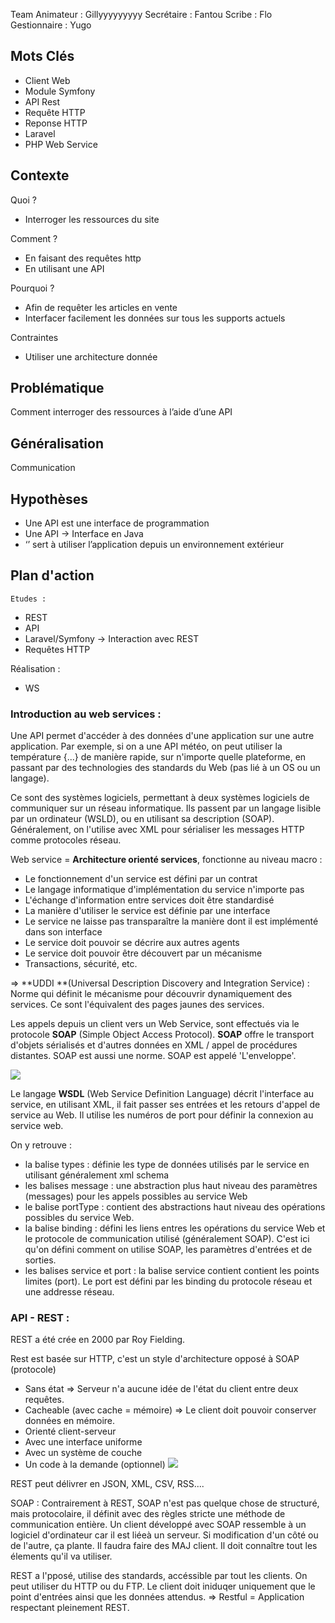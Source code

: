 
Team
Animateur : Gillyyyyyyyyy
Secrétaire : Fantou
Scribe : Flo
Gestionnaire : Yugo

## Mots Clés
- Client Web
- Module Symfony
- API Rest
- Requête HTTP
- Reponse HTTP
- Laravel
- PHP Web Service


## Contexte
Quoi ?
- Interroger les ressources du site

Comment ?
- En faisant des requêtes http
- En utilisant une API

Pourquoi ?
- Afin de requêter les articles en vente
- Interfacer facilement les données sur tous les supports actuels

Contraintes
- Utiliser une architecture donnée

## Problématique
Comment interroger des ressources à l’aide d’une API

## Généralisation
Communication

## Hypothèses
- Une API est une interface de programmation
- Une API -> Interface en Java
- ‘’ sert à utiliser l’application depuis un environnement extérieur



## Plan d'action

    Etudes :
- REST
- API
- Laravel/Symfony -> Interaction avec REST
- Requêtes HTTP


Réalisation :
- WS


### Introduction au web services :

Une API permet d'accéder à des données d'une application sur une autre application. Par exemple, si on a une API météo, on peut utiliser la température {...} de manière rapide, sur n'importe quelle plateforme, en passant par des technologies des standards du Web (pas lié à un OS ou un langage).



Ce sont des systèmes logiciels, permettant à deux systèmes logiciels de communiquer sur un réseau informatique. Ils passent par un langage lisible par un ordinateur (WSLD), ou en utilisant sa description (SOAP).
Généralement, on l'utilise avec XML pour sérialiser les messages HTTP comme protocoles réseau.

Web service = **Architecture orienté services**, fonctionne au niveau macro :

-   Le fonctionnement d'un service est défini par un contrat
-   Le langage informatique d'implémentation du service n'importe pas
-   L'échange d'information entre services doit être standardisé
-   La manière d'utiliser le service est définie par une interface
-   Le service ne laisse pas transparaître la manière dont il est implémenté dans son interface
-   Le service doit pouvoir se décrire aux autres agents
-   Le service doit pouvoir être découvert par un mécanisme
-   Transactions, sécurité, etc.


⇒ **UDDI **(Universal Description Discovery and Integration Service) : Norme qui définit le mécanisme pour découvrir dynamiquement des services. Ce sont l'équivalent des pages jaunes des services.

Les appels depuis un client vers un Web Service, sont effectués via le protocole **SOAP** (Simple Object Access Protocol). **SOAP** offre le transport d'objets sérialisés et d'autres données en XML / appel de procédures distantes. SOAP est aussi une norme. SOAP est appelé 'L'enveloppe'.

![](https://benoitpiette.com/labo/img/arch-typique.png)

Le langage **WSDL** (Web Service Definition Language) décrit l'interface au service, en utilisant XML, il fait passer ses entrées et les retours d'appel de service au Web. Il utilise les numéros de port pour définir la connexion au service web.

On y retrouve :

-   la balise types : définie les type de données utilisés par le service en utilisant généralement xml schema
-   les balises message : une abstraction plus haut niveau des paramètres (messages) pour les appels possibles au service Web
-   le balise portType : contient des abstractions haut niveau des opérations possibles du service Web.
-   la balise binding : défini les liens entres les opérations du service Web et le protocole de communication utilisé (généralement SOAP). C'est ici qu'on défini comment on utilise SOAP, les paramètres d'entrées et de sorties.
-   les balises service et port : la balise service contient contient les points limites (port). Le port est défini par les binding du protocole réseau et une addresse réseau.


### API - REST :

REST a été crée en 2000 par Roy Fielding.

Rest est basée sur HTTP,  c'est un style d'architecture opposé à SOAP (protocole)

-   Sans état ⇒ Serveur n'a aucune idée de l'état du client entre deux requêtes.
-   Cacheable (avec cache = mémoire) ⇒  Le client doit pouvoir conserver données en mémoire.
-   Orienté client-serveur
-   Avec une interface uniforme
-   Avec un système de couche
-   Un code à la demande (optionnel)
![](https://s3-eu-west-1.amazonaws.com/sdz-upload/prod/upload/clients_servers2.png)

REST peut délivrer en JSON, XML, CSV, RSS....


SOAP : Contrairement à REST, SOAP n'est pas quelque chose de structuré, mais protocolaire, il définit avec des règles stricte une méthode de communication entière. Un client développé avec SOAP ressemble à un logiciel d'ordinateur car il est liéeà un serveur. Si modification d'un côté ou de l'autre, ça plante. Il faudra faire des MAJ client. Il doit connaître tout les élements qu'il va utiliser.

REST a l'pposé, utilise des standards, accéssible par tout les clients. On peut utiliser du HTTP ou du FTP. 
Le client doit iniduqer uniquement  que le point d'entrées ainsi que les données attendus.
⇒ Restful = Application respectant pleinement REST.


